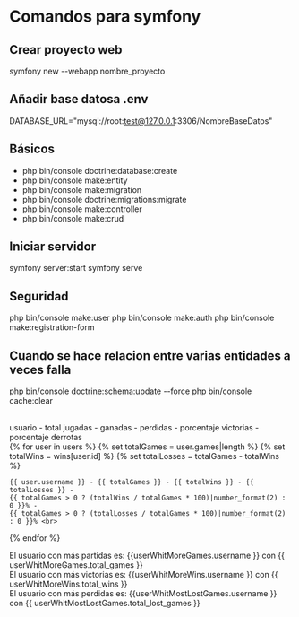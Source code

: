 # Comandos para symfony

## Crear proyecto web
symfony new --webapp nombre_proyecto

## Añadir base datosa .env
DATABASE_URL="mysql://root:test@127.0.0.1:3306/NombreBaseDatos"

## Básicos
- php bin/console doctrine:database:create
- php bin/console make:entity
- php bin/console make:migration
- php bin/console doctrine:migrations:migrate
- php bin/console make:controller
- php bin/console make:crud

## Iniciar servidor

symfony server:start
symfony serve

## Seguridad

php bin/console make:user
php bin/console make:auth
php bin/console make:registration-form


## Cuando se hace relacion entre varias entidades a veces falla

php bin/console doctrine:schema:update --force
php bin/console cache:clear









<br>usuario - total jugadas - ganadas - perdidas - porcentaje victorias - porcentaje derrotas<br>
{% for user in users %}
    {% set totalGames = user.games|length %}
    {% set totalWins = wins[user.id] %}
    {% set totalLosses = totalGames - totalWins %}
    
    {{ user.username }} - {{ totalGames }} - {{ totalWins }} - {{ totalLosses }} - 
    {{ totalGames > 0 ? (totalWins / totalGames * 100)|number_format(2) : 0 }}% - 
    {{ totalGames > 0 ? (totalLosses / totalGames * 100)|number_format(2) : 0 }}% <br>
{% endfor %}

El usuario con más partidas es: {{userWhitMoreGames.username }} con {{ userWhitMoreGames.total_games }}
<br>
El usuario con más victorias es: {{userWhitMoreWins.username }} con {{ userWhitMoreWins.total_wins }}
<br>
El usuario con más perdidas es: {{userWhitMostLostGames.username }} con {{ userWhitMostLostGames.total_lost_games }}
<br>